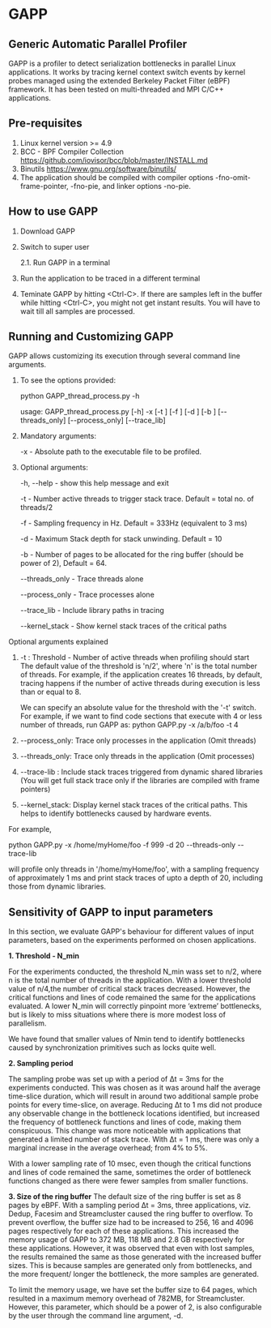 # GAPP
Generic Automatic Parallel Profiler
-----------------------------------

GAPP is a profiler to detect serialization bottlenecks in parallel Linux applications.  It works by tracing kernel context switch events by kernel probes managed using the extended Berkeley Packet Filter (eBPF) framework. It has been tested on multi-threaded and MPI C/C++ applications.

Pre-requisites
------------
1. Linux kernel version >= 4.9
2. BCC - BPF Compiler Collection
   https://github.com/iovisor/bcc/blob/master/INSTALL.md
3. Binutils
   https://www.gnu.org/software/binutils/
4. The application should be compiled with compiler options -fno-omit-frame-pointer, -fno-pie, and linker options -no-pie.
   
How to use GAPP
---------------
1. Download GAPP

2. Switch to super user

	2.1. Run GAPP in a terminal

3. Run the application to be traced in a different terminal

4. Teminate GAPP by hitting \<Ctrl\-C\>.
  If there are samples left in the buffer while hitting \<Ctrl\-C\>, you might not get instant results. You will have to wait till all       samples are processed.

Running and Customizing GAPP
----------------
GAPP allows customizing its execution through several command line arguments.

1. To see the options provided:

    python GAPP_thread_process.py -h
  
    usage: GAPP_thread_process.py [-h] -x <Path to executable> [-t <Threshold>]
                                [-f <Sampling Frequency>] [-d <Stack Depth>]
                                [-b <Ring buffer Size>] [--threads_only]
                                [--process_only] [--trace_lib]

2. Mandatory arguments:

    -x <Path to executable> - Absolute path to the executable file to be profiled.

3. Optional arguments:

    -h, --help            - show this help message and exit
    
    -t <Threshold>        - Number active threads to trigger stack trace. Default = total no. of threads/2
  
    -f <Sampling Frequency>
                          - Sampling frequency in Hz. Default = 333Hz (equivalent to 3 ms)
  
    -d <Stack Depth>      - Maximum Stack depth for stack unwinding. Default = 10
  
    -b <Ring buffer Size>
                          - Number of pages to be allocated for the ring buffer (should be power of 2), Default = 64.
  
    --threads_only        - Trace threads alone
    
    --process_only        - Trace processes alone
    
    --trace_lib           - Include library paths in tracing

    --kernel_stack        - Show kernel stack traces of the critical paths

Optional arguments explained
1. -t 		: Threshold - Number of active threads when profiling should start
   The default value of the threshold is 'n/2', where 'n' is the total number of threads. For example, if the application creates 16        threads, by default, tracing happens if the number of active threads during execution is less than or equal to 8.
   
   We can specify an absolute value for the threshold with the '-t' switch. For example, if we want to find code sections that execute      with 4 or less number of threads, run GAPP as:
   python GAPP.py -x /a/b/foo -t 4
 
2. --process_only: Trace only processes in the application (Omit threads)
3. --threads_only: Trace only threads in the application (Omit processes)
4. --trace-lib   : Include stack traces triggered from dynamic shared libraries (You will get full stack trace only if the libraries are                    compiled with frame pointers)
5. --kernel_stack: Display kernel stack traces of the critical paths. This helps to identify bottlenecks caused by hardware events.

For example, 

python GAPP.py -x /home/myHome/foo -f 999 -d 20 --threads-only --trace-lib

will profile only threads in '/home/myHome/foo', with a sampling frequency of approximately 1 ms and print stack traces of upto a depth of 20, including those from dynamic libraries.

Sensitivity of GAPP to input parameters
---------------------------------------
In this section, we evaluate GAPP's behaviour for different values of input parameters, based on the experiments performed on chosen applications.

**1. Threshold - N_min**

For the experiments conducted, the threshold N_min wass set to n/2, where n is the total number of threads in the application. With a lower threshold value of n/4,the number of critical stack traces decreased. However, the critical functions and lines of code remained the same for the applications evaluated. A lower N_min will correctly pinpoint more ‘extreme’ bottlenecks, but is likely to miss situations where there is more modest loss of parallelism.

We have found that smaller values of Nmin tend to identify bottlenecks caused by synchronization primitives such as locks quite well.

**2. Sampling period** 

The sampling probe was set up with a period of Δt = 3ms for the experiments conducted. This was chosen as it was around half the average time-slice duration, which will result in around two additional sample probe points for every time-slice, on average. Reducing Δt to 1 ms did not produce any observable change in the bottleneck locations identified, but increased the frequency of bottleneck functions and lines of code, making them conspicuous. This change was more noticeable with applications that generated a limited number of stack trace. With Δt = 1 ms, there was only a marginal increase in the average overhead; from 4% to 5%.

With a lower sampling rate of 10 msec, even though the critical functions and lines of code remained the same, sometimes the order of bottleneck functions changed as there were fewer samples from smaller functions.

**3. Size of the ring buffer** 
The default size of the ring buffer is set as 8 pages by eBPF. With a sampling period Δt = 3ms, three applications, viz. Dedup, Facesim and Streamcluster caused the ring buffer to overflow. To prevent overflow, the buffer size had to be increased to 256, 16 and 4096 pages respectively for each of these applications. This increased the memory usage of GAPP to 372 MB, 118 MB and 2.8 GB respectively for these applications. However, it was observed that even with lost samples, the results remained the same as those generated with the increased buffer sizes. This is because samples are generated only from bottlenecks, and the more  frequent/ longer the bottleneck, the more samples are generated.

To limit the memory usage, we have set the buffer size to 64 pages, which resulted in a maximum memory overhead of
782MB, for Streamcluster. However, this parameter, which should be a power of 2, is also configurable by the user through the command line argument, -d.

